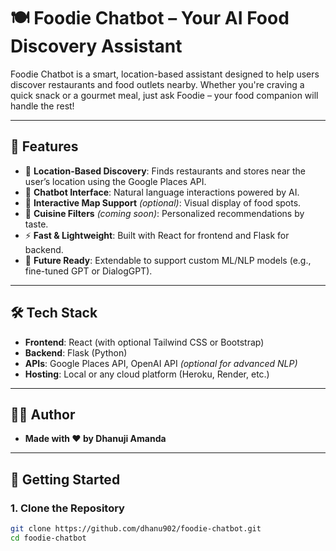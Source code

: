 # 🍽️ Foodie Chatbot – Your AI Food Discovery Assistant

Foodie Chatbot is a smart, location-based assistant designed to help users discover restaurants and food outlets nearby. Whether you're craving a quick snack or a gourmet meal, just ask Foodie – your food companion will handle the rest!

---

## 🌟 Features

- 🧭 **Location-Based Discovery**: Finds restaurants and stores near the user’s location using the Google Places API.
- 💬 **Chatbot Interface**: Natural language interactions powered by AI.
- 📍 **Interactive Map Support** *(optional)*: Visual display of food spots.
- 🍲 **Cuisine Filters** *(coming soon)*: Personalized recommendations by taste.
- ⚡ **Fast & Lightweight**: Built with React for frontend and Flask for backend.
- 🧠 **Future Ready**: Extendable to support custom ML/NLP models (e.g., fine-tuned GPT or DialogGPT).

---

## 🛠️ Tech Stack

- **Frontend**: React (with optional Tailwind CSS or Bootstrap)
- **Backend**: Flask (Python)
- **APIs**: Google Places API, OpenAI API *(optional for advanced NLP)*
- **Hosting**: Local or any cloud platform (Heroku, Render, etc.)

---

## 👩‍💻 Author
- **Made with ❤️ by Dhanuji Amanda**

---

## 🚀 Getting Started

### 1. Clone the Repository
```bash
git clone https://github.com/dhanu902/foodie-chatbot.git
cd foodie-chatbot
